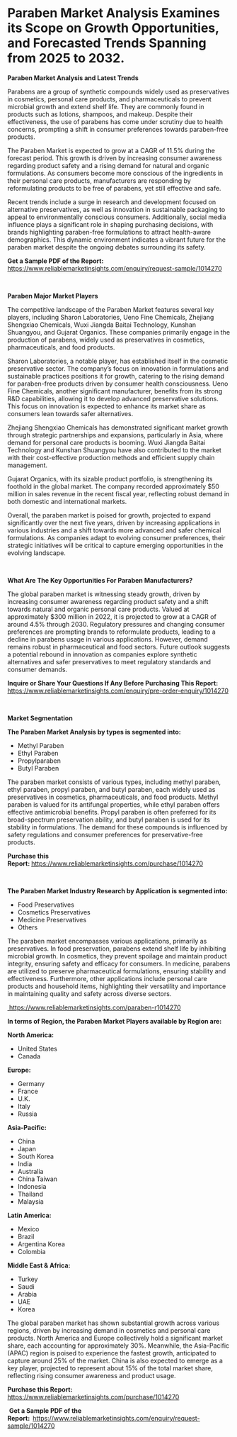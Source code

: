 <p><h1>Paraben Market Analysis Examines its Scope on Growth Opportunities, and Forecasted Trends Spanning from 2025 to 2032.</h1></p><p><strong>Paraben Market Analysis and Latest Trends</strong></p>
<p><p>Parabens are a group of synthetic compounds widely used as preservatives in cosmetics, personal care products, and pharmaceuticals to prevent microbial growth and extend shelf life. They are commonly found in products such as lotions, shampoos, and makeup. Despite their effectiveness, the use of parabens has come under scrutiny due to health concerns, prompting a shift in consumer preferences towards paraben-free products.</p><p>The Paraben Market is expected to grow at a CAGR of 11.5% during the forecast period. This growth is driven by increasing consumer awareness regarding product safety and a rising demand for natural and organic formulations. As consumers become more conscious of the ingredients in their personal care products, manufacturers are responding by reformulating products to be free of parabens, yet still effective and safe.</p><p>Recent trends include a surge in research and development focused on alternative preservatives, as well as innovation in sustainable packaging to appeal to environmentally conscious consumers. Additionally, social media influence plays a significant role in shaping purchasing decisions, with brands highlighting paraben-free formulations to attract health-aware demographics. This dynamic environment indicates a vibrant future for the paraben market despite the ongoing debates surrounding its safety.</p></p>
<p><strong>Get a Sample PDF of the Report:&nbsp;</strong> <a href="https://www.reliablemarketinsights.com/enquiry/request-sample/1014270?utm_campaign=2210&utm_medium=2&utm_source=Github&utm_content=ia&utm_term=17042025&utm_id=paraben">https://www.reliablemarketinsights.com/enquiry/request-sample/1014270</a></p>
<p>&nbsp;</p>
<p><strong>Paraben Major Market Players</strong></p>
<p><p>The competitive landscape of the Paraben Market features several key players, including Sharon Laboratories, Ueno Fine Chemicals, Zhejiang Shengxiao Chemicals, Wuxi Jiangda Baitai Technology, Kunshan Shuangyou, and Gujarat Organics. These companies primarily engage in the production of parabens, widely used as preservatives in cosmetics, pharmaceuticals, and food products.</p><p>Sharon Laboratories, a notable player, has established itself in the cosmetic preservative sector. The company’s focus on innovation in formulations and sustainable practices positions it for growth, catering to the rising demand for paraben-free products driven by consumer health consciousness. Ueno Fine Chemicals, another significant manufacturer, benefits from its strong R&D capabilities, allowing it to develop advanced preservative solutions. This focus on innovation is expected to enhance its market share as consumers lean towards safer alternatives.</p><p>Zhejiang Shengxiao Chemicals has demonstrated significant market growth through strategic partnerships and expansions, particularly in Asia, where demand for personal care products is booming. Wuxi Jiangda Baitai Technology and Kunshan Shuangyou have also contributed to the market with their cost-effective production methods and efficient supply chain management.</p><p>Gujarat Organics, with its sizable product portfolio, is strengthening its foothold in the global market. The company recorded approximately $50 million in sales revenue in the recent fiscal year, reflecting robust demand in both domestic and international markets.</p><p>Overall, the paraben market is poised for growth, projected to expand significantly over the next five years, driven by increasing applications in various industries and a shift towards more advanced and safer chemical formulations. As companies adapt to evolving consumer preferences, their strategic initiatives will be critical to capture emerging opportunities in the evolving landscape.</p></p>
<p>&nbsp;</p>
<p><strong>What Are The Key Opportunities For Paraben Manufacturers?</strong></p>
<p><p>The global paraben market is witnessing steady growth, driven by increasing consumer awareness regarding product safety and a shift towards natural and organic personal care products. Valued at approximately $300 million in 2022, it is projected to grow at a CAGR of around 4.5% through 2030. Regulatory pressures and changing consumer preferences are prompting brands to reformulate products, leading to a decline in parabens usage in various applications. However, demand remains robust in pharmaceutical and food sectors. Future outlook suggests a potential rebound in innovation as companies explore synthetic alternatives and safer preservatives to meet regulatory standards and consumer demands.</p></p>
<p><strong>Inquire or Share Your Questions If Any Before Purchasing This Report:</strong> <a href="https://www.reliablemarketinsights.com/enquiry/pre-order-enquiry/1014270?utm_campaign=2210&utm_medium=2&utm_source=Github&utm_content=ia&utm_term=17042025&utm_id=paraben">https://www.reliablemarketinsights.com/enquiry/pre-order-enquiry/1014270</a></p>
<p>&nbsp;</p>
<p><strong>Market Segmentation</strong></p>
<p><strong>The Paraben Market Analysis by types is segmented into:</strong></p>
<p><ul><li>Methyl Paraben</li><li>Ethyl Paraben</li><li>Propylparaben</li><li>Butyl Paraben</li></ul></p>
<p><p>The paraben market consists of various types, including methyl paraben, ethyl paraben, propyl paraben, and butyl paraben, each widely used as preservatives in cosmetics, pharmaceuticals, and food products. Methyl paraben is valued for its antifungal properties, while ethyl paraben offers effective antimicrobial benefits. Propyl paraben is often preferred for its broad-spectrum preservation ability, and butyl paraben is used for its stability in formulations. The demand for these compounds is influenced by safety regulations and consumer preferences for preservative-free products.</p></p>
<p><strong>Purchase this Report:&nbsp;</strong><a href="https://www.reliablemarketinsights.com/purchase/1014270?utm_campaign=2210&utm_medium=2&utm_source=Github&utm_content=ia&utm_term=17042025&utm_id=paraben">https://www.reliablemarketinsights.com/purchase/1014270</a></p>
<p>&nbsp;</p>
<p><strong>The Paraben Market Industry Research by Application is segmented into:</strong></p>
<p><ul><li>Food Preservatives</li><li>Cosmetics Preservatives</li><li>Medicine Preservatives</li><li>Others</li></ul></p>
<p><p>The paraben market encompasses various applications, primarily as preservatives. In food preservation, parabens extend shelf life by inhibiting microbial growth. In cosmetics, they prevent spoilage and maintain product integrity, ensuring safety and efficacy for consumers. In medicine, parabens are utilized to preserve pharmaceutical formulations, ensuring stability and effectiveness. Furthermore, other applications include personal care products and household items, highlighting their versatility and importance in maintaining quality and safety across diverse sectors.</p></p>
<p><a href="https://www.reliablemarketinsights.com/paraben-r1014270?utm_campaign=2210&utm_medium=2&utm_source=Github&utm_content=ia&utm_term=17042025&utm_id=paraben">&nbsp;https://www.reliablemarketinsights.com/paraben-r1014270</a></p>
<p><strong>In terms of Region, the Paraben Market Players available by Region are:</strong></p>
<p>
    <p> <strong> North America: </strong>
        <ul>
            <li>United States</li>
            <li>Canada</li>
        </ul>
        </p> 
    <p> <strong> Europe: </strong>
        <ul>
            <li>Germany</li>
            <li>France</li>
            <li>U.K.</li>
            <li>Italy</li>
            <li>Russia</li>
        </ul>
        </p> 
    <p> <strong> Asia-Pacific: </strong>
        <ul>
            <li>China</li>
            <li>Japan</li>
            <li>South Korea</li>
            <li>India</li>
            <li>Australia</li>
            <li>China Taiwan</li>
            <li>Indonesia</li>
            <li>Thailand</li>
            <li>Malaysia</li>
        </ul>
        </p> 
    <p> <strong> Latin America: </strong>
        <ul>
            <li>Mexico</li>
            <li>Brazil</li>
            <li>Argentina Korea</li>
            <li>Colombia</li>
        </ul>
        </p> 
    <p> <strong> Middle East & Africa: </strong>
        <ul>
            <li>Turkey</li>
            <li>Saudi</li>
            <li>Arabia</li>
            <li>UAE</li>
            <li>Korea</li>
        </ul>
    </p>
    </p>
<p><p>The global paraben market has shown substantial growth across various regions, driven by increasing demand in cosmetics and personal care products. North America and Europe collectively hold a significant market share, each accounting for approximately 30%. Meanwhile, the Asia-Pacific (APAC) region is poised to experience the fastest growth, anticipated to capture around 25% of the market. China is also expected to emerge as a key player, projected to represent about 15% of the total market share, reflecting rising consumer awareness and product usage.</p></p>
<p><strong>Purchase this Report: </strong><a href="https://www.reliablemarketinsights.com/purchase/1014270?utm_campaign=2210&utm_medium=2&utm_source=Github&utm_content=ia&utm_term=17042025&utm_id=paraben">https://www.reliablemarketinsights.com/purchase/1014270</a></p>
<p>&nbsp;<strong>Get a Sample PDF of the Report:&nbsp;&nbsp;</strong><a href="https://www.reliablemarketinsights.com/enquiry/request-sample/1014270?utm_campaign=2210&utm_medium=2&utm_source=Github&utm_content=ia&utm_term=17042025&utm_id=paraben">https://www.reliablemarketinsights.com/enquiry/request-sample/1014270</a></p>
<p><strong></strong></p>
<p><p></p><p></p><p></p></p>
